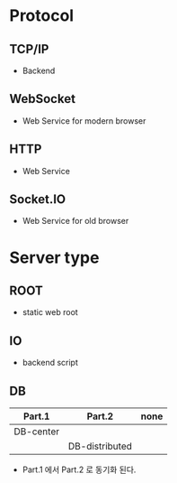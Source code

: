 # Protocol
## TCP/IP
* Backend

## WebSocket
* Web Service for modern browser

## HTTP
* Web Service

## Socket.IO
* Web Service for old browser

# Server type
## ROOT
* static web root

## IO
* backend script

## DB
Part.1 | Part.2 | none
--- | --- | ---
DB-center |  | 
&nbsp; | DB-distributed | 
* Part.1 에서 Part.2 로 동기화 된다.
